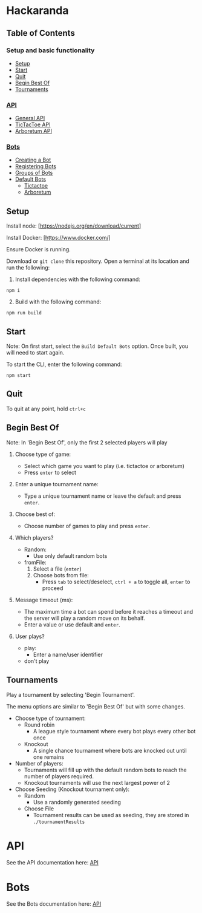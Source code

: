 # Hackaranda

## Table of Contents
### Setup and basic functionality
- [Setup](#setup)
- [Start](#start)
- [Quit](#quit)
- [Begin Best Of](#begin-best-of)
- [Tournaments](#tournaments)  
### [API](docs/API.md)
- [General API](docs/API.md#general-api)
- [TicTacToe API](docs/API.md#tictactoe)
- [Arboretum API](docs/API.md#arboretum)
### [Bots](docs/Bots.md)
- [Creating a Bot](docs/Bots.md#creating-a-bot)
- [Registering Bots](docs/Bots.md#registering-bots)
- [Groups of Bots](docs/Bots.md#groups-of-bots)
- [Default Bots](docs/Bots.md#default-bots)
    - [Tictactoe](docs/default/Tictactoe.md)
    - [Arboretum](docs/default/Arboretum.md)

## Setup

Install node: [https://nodejs.org/en/download/current]


Install Docker: [https://www.docker.com/]

Ensure Docker is running.

Download or `git clone` this repository. Open a terminal at its location and run the following:


1. Install dependencies with the following command:
```
npm i
```

2. Build with the following command:
```
npm run build
```

## Start

Note: On first start, select the `Build Default Bots` option. Once built, you will need to start again.

To start the CLI, enter the following command: 
```
npm start
```

## Quit
To quit at any point, hold `ctrl+c`


## Begin Best Of
Note: In 'Begin Best Of', only the first 2 selected players will play

1. Choose type of game:
    - Select which game you want to play (i.e. tictactoe or arboretum)
    - Press `enter` to select
2. Enter a unique tournament name:
    - Type a unique tournament name or leave the default and press `enter`.
3. Choose best of:
    - Choose number of games to play and press `enter`.
4. Which players? 
    - Random:
        - Use only default random bots
    - fromFile:
        1. Select a file (`enter`)
        2. Choose bots from file:
            - Press `tab` to select/deselect, `ctrl + a` to toggle all, `enter` to proceed
  
5. Message timeout (ms):
    - The maximum time a bot can spend before it reaches a timeout and the server will play a random move on its behalf.
    - Enter a value or use default and `enter`.
6. User plays?
    - play: 
        - Enter a name/user identifier
    - don't play

## Tournaments
Play a tournament by selecting 'Begin Tournament'.

The menu options are similar to 'Begin Best Of' but with some changes.

- Choose type of tournament:
    - Round robin
        - A league style tournament where every bot plays every other bot once
    - Knockout
        - A single chance tournament where bots are knocked out until one remains
- Number of players:
    - Tournaments will fill up with the default random bots to reach the number of players required.
    - Knockout tournaments will use the next largest power of 2
- Choose Seeding (Knockout tournament only):
    - Random
        - Use a randomly generated seeding
    - Choose File
        - Tournament results can be used as seeding, they are stored in `./tournamentResults`

# API

See the API documentation here: [API](/docs/API.md)


# Bots

See the Bots documentation here: [API](/docs/Bots.md)
